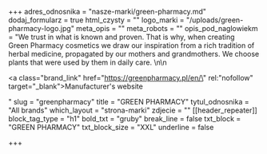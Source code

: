 +++
adres_odnosnika = "nasze-marki/green-pharmacy.md"
dodaj_formularz = true
html_czysty = ""
logo_marki = "/uploads/green-pharmacy-logo.jpg"
meta_opis = ""
meta_robots = ""
opis_pod_naglowiekm = "We trust in what is known and proven. That is why, when creating Green Pharmacy cosmetics we draw our inspiration from a rich tradition of herbal medicine, propagated by our mothers and grandmothers. We choose plants that were used by them in daily care. \n\n    <p><a class=\"brand_link\" href=\"https://greenpharmacy.pl/en/\" rel:\"nofollow\" target=\"_blank\">Manufacturer's website</a></p>"
slug = "greenpharmacy"
title = "GREEN PHARMACY"
tytul_odnosnika = "All brands"
which_layout = "strona-marki"
zdjecie = ""
[[header_repeater]]
block_tag_type = "h1"
bold_txt = "gruby"
break_line = false
txt_block = "GREEN PHARMACY"
txt_block_size = "XXL"
underline = false

+++
